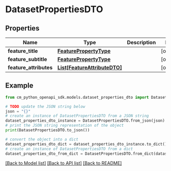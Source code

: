 # DatasetPropertiesDTO


## Properties

Name | Type | Description | Notes
------------ | ------------- | ------------- | -------------
**feature_title** | [**FeaturePropertyType**](FeaturePropertyType.md) |  | [optional] 
**feature_subtitle** | [**FeaturePropertyType**](FeaturePropertyType.md) |  | [optional] 
**feature_attributes** | [**List[FeatureAttributeDTO]**](FeatureAttributeDTO.md) |  | [optional] 

## Example

```python
from cm_python_openapi_sdk.models.dataset_properties_dto import DatasetPropertiesDTO

# TODO update the JSON string below
json = "{}"
# create an instance of DatasetPropertiesDTO from a JSON string
dataset_properties_dto_instance = DatasetPropertiesDTO.from_json(json)
# print the JSON string representation of the object
print(DatasetPropertiesDTO.to_json())

# convert the object into a dict
dataset_properties_dto_dict = dataset_properties_dto_instance.to_dict()
# create an instance of DatasetPropertiesDTO from a dict
dataset_properties_dto_from_dict = DatasetPropertiesDTO.from_dict(dataset_properties_dto_dict)
```
[[Back to Model list]](../README.md#documentation-for-models) [[Back to API list]](../README.md#documentation-for-api-endpoints) [[Back to README]](../README.md)


